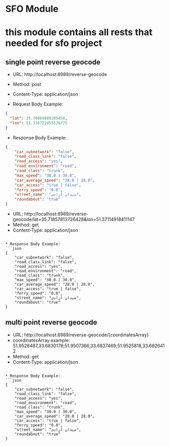 # SFO Module

# this module contains all rests that needed for sfo project

## single point reverse geocode
* URL: http://localhost:8989/reverse-geocode
* Method: post
* Content-Type: application/json

* Request Body Example:
```json
{
  "lat": 35.70069889205458,
  "lon": 51.336722455526775
}
```

* Response Body Example:
```json
{
    "car_subnetwork": "false",
    "road_class_link": "false",
    "road_access": "yes",
    "road_environment": "road",
    "road_class": "trunk",
    "max_speed": "30.0 | 30.0",
    "car_average_speed": "28.0 | 28.0",
    "car_access": "true | false",
    "ferry_speed": "0.0",
    "street_name": "میدان آزادی",
    "roundabout": "true"
}
```
* URL: http://localhost:8989/reverse-geocode/lat=35.71857813726428&lon=51.37114918411147
* Method: get
* Content-Type: application/json
```

* Response Body Example:
```json
{
    "car_subnetwork": "false",
    "road_class_link": "false",
    "road_access": "yes",
    "road_environment": "road",
    "road_class": "trunk",
    "max_speed": "30.0 | 30.0",
    "car_average_speed": "28.0 | 28.0",
    "car_access": "true | false",
    "ferry_speed": "0.0",
    "street_name": "میدان آزادی",
    "roundabout": "true"
}
```
## multi point reverse geocode

* URL: http://localhost:8989/reverse-geocode/{coordinatesArray}
* coordinatesArray example: 51.9528487,33.6830178;51.9507366,33.6837469;51.9525818,33.6826412
* Method: get
* Content-Type: application/json
```

* Response Body Example:
```json
{
    "car_subnetwork": "false",
    "road_class_link": "false",
    "road_access": "yes",
    "road_environment": "road",
    "road_class": "trunk",
    "max_speed": "30.0 | 30.0",
    "car_average_speed": "28.0 | 28.0",
    "car_access": "true | false",
    "ferry_speed": "0.0",
    "street_name": "میدان آزادی",
    "roundabout": "true"
}
```


